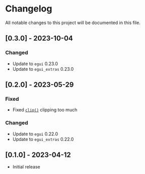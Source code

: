 # Changelog

All notable changes to this project will be documented in this file.

## [0.3.0] - 2023-10-04

### Changed

- Update to `egui` 0.23.0
- Update to `egui_extras` 0.23.0

## [0.2.0] - 2023-05-29

### Fixed

- Fixed [`clip()`](https://docs.rs/egui_grid/latest/egui_grid/struct.GridBuilder.html#method.clip) clipping too much

### Changed

- Update to `egui` 0.22.0
- Update to `egui_extras` 0.22.0

## [0.1.0] - 2023-04-12

- Initial release 